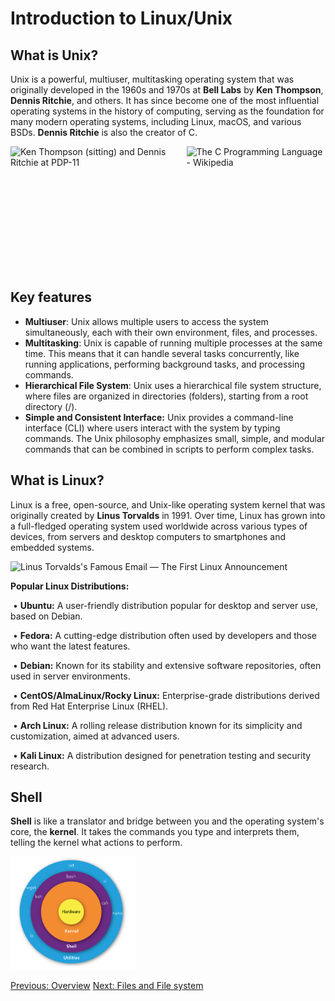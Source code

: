 # Introduction to Linux/Unix 

## What is Unix?

Unix is a powerful, multiuser, multitasking operating system that was originally developed in the 1960s and 1970s at **Bell Labs** by **Ken Thompson**, **Dennis Ritchie**, and others. It has since become one of the most influential operating systems in the history of computing, serving as the foundation for many modern operating systems, including Linux, macOS, and various BSDs. **Dennis Ritchie** is also the creator of C. 
<div style="display: flex; align-items: center;">
  <img src="https://www.redhat.com/sysadmin/sites/default/files/styles/full/public/2022-11/Ken_Thompson_Dennis_Ritchie_PDP-11_0.jpg?itok=D9Au5qnp" alt="Ken Thompson (sitting) and Dennis Ritchie at PDP-11" style="height:200px; margin-right: 10px;"/>

  <img src="https://upload.wikimedia.org/wikipedia/commons/0/0e/The_C_Programming_Language%2C_First_Edition_Cover.svg" alt="The C Programming Language - Wikipedia" style="height:200px;" />
</div>

## Key features
- **Multiuser**: Unix allows multiple users to access the system simultaneously, each with their own environment, files, and processes.
- **Multitasking**:  Unix is capable of running multiple processes at the same time. This means that it can handle several tasks concurrently, like running applications, performing background tasks, and processing commands.
- **Hierarchical File System**: Unix uses a hierarchical file system structure, where files are organized in directories (folders), starting from a root directory (/). 
- **Simple and Consistent Interface:** Unix provides a command-line interface (CLI) where users interact with the system by typing commands. The Unix philosophy emphasizes small, simple, and modular commands that can be combined in scripts to perform complex tasks.

## What is Linux?

Linux is a free, open-source, and Unix-like operating system kernel that was originally created by **Linus Torvalds** in 1991. Over time, Linux has grown into a full-fledged operating system used worldwide across various types of devices, from servers and desktop computers to smartphones and embedded systems.

![Linus Torvalds's Famous Email — The First Linux Announcement](https://fossbytes.com/wp-content/uploads/2016/08/linus-torvald-first-linux-email.png)

**Popular Linux Distributions:**

​	•	**Ubuntu:** A user-friendly distribution popular for desktop and server use, based on Debian.

​	•	**Fedora:** A cutting-edge distribution often used by developers and those who want the latest features.

​	•	**Debian:** Known for its stability and extensive software repositories, often used in server environments.

​	•	**CentOS/AlmaLinux/Rocky Linux:** Enterprise-grade distributions derived from Red Hat Enterprise Linux (RHEL).

​	•	**Arch Linux:** A rolling release distribution known for its simplicity and customization, aimed at advanced users.

​	•	**Kali Linux:** A distribution designed for penetration testing and security research.

## Shell

**Shell** is like a translator and bridge between you and the operating system's core, the **kernel**. It takes the commands you type and interprets them, telling the kernel what actions to perform. 

<img src="../images/shell.png" width="200">

[Previous: Overview](00_overview.md)                                                                      [Next: Files and File system](02_files.md)


